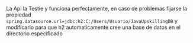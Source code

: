 La Api la Testie y funciona perfectamente, en caso de problemas fijarse la propiedad `spring.datasource.url=jdbc:h2:C:/Users/Usuario/JavaUpskillingDB` y modificarlo para que h2 automaticamente cree una base de datos en el directorio especificado
